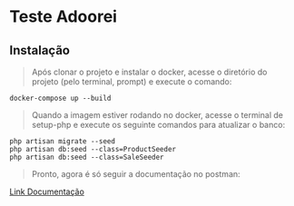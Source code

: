 # Teste Adoorei

## Instalação
> Após clonar o projeto e instalar o docker, acesse o diretório do projeto (pelo terminal, prompt) e execute o comando:
```
docker-compose up --build
```

> Quando a imagem estiver rodando no docker, acesse o terminal de setup-php e execute os seguinte comandos para atualizar o banco:
```
php artisan migrate --seed
php artisan db:seed --class=ProductSeeder
php artisan db:seed --class=SaleSeeder
```

> Pronto, agora é só seguir a documentação no postman:

[Link Documentação](https://www.postman.com/higorsovinski/workspace/testes/documentation/25334332-aee883e3-c947-4c63-acd3-24d63e2a9470)